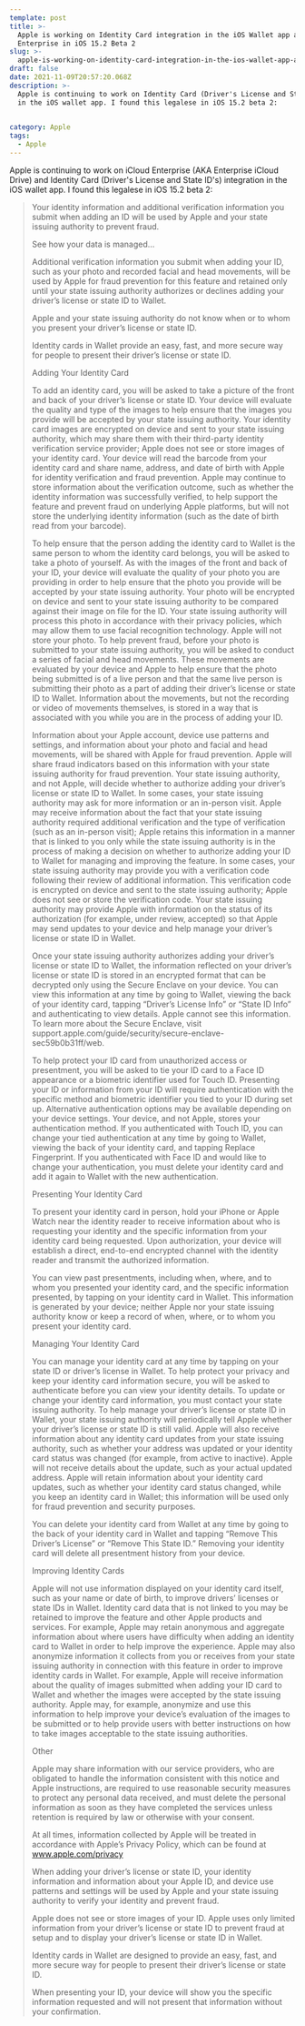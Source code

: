 ```yaml
---
template: post
title: >-
  Apple is working on Identity Card integration in the iOS Wallet app and iCloud
  Enterprise in iOS 15.2 Beta 2
slug: >-
  apple-is-working-on-identity-card-integration-in-the-ios-wallet-app-and-icloud-enterprise-in-ios-152-beta-2
draft: false
date: 2021-11-09T20:57:20.068Z
description: >-
  Apple is continuing to work on Identity Card (Driver's License and State ID's)
  in the iOS wallet app. I found this legalese in iOS 15.2 beta 2:

   
category: Apple
tags:
  - Apple
---
```

Apple is continuing to work on iCloud Enterprise (AKA Enterprise iCloud Drive) and Identity Card (Driver's License and State ID's) integration in the iOS wallet app. I found this legalese in iOS 15.2 beta 2:

> Your identity information and additional verification information you submit when adding an ID will be used by Apple and your state issuing authority to prevent fraud.
>
> See how your data is managed…
>
> Additional verification information you submit when adding your ID, such as your photo and recorded facial and head movements, will be used by Apple for fraud prevention for this feature and retained only until your state issuing authority authorizes or declines adding your driver’s license or state ID to Wallet.
>
> Apple and your state issuing authority do not know when or to whom you present your driver’s license or state ID.
>
> Identity cards in Wallet provide an easy, fast, and more secure way for people to present their driver’s license or state ID.
>
> Adding Your Identity Card
>
> To add an identity card, you will be asked to take a picture of the front and back of your driver’s license or state ID. Your device will evaluate the quality and type of the images to help ensure that the images you provide will be accepted by your state issuing authority. Your identity card images are encrypted on device and sent to your state issuing authority, which may share them with their third-party identity verification service provider; Apple does not see or store images of your identity card. Your device will read the barcode from your identity card and share name, address, and date of birth with Apple for identity verification and fraud prevention. Apple may continue to store information about the verification outcome, such as whether the identity information was successfully verified, to help support the feature and prevent fraud on underlying Apple platforms, but will not store the underlying identity information (such as the date of birth read from your barcode).
>
> To help ensure that the person adding the identity card to Wallet is the same person to whom the identity card belongs, you will be asked to take a photo of yourself. As with the images of the front and back of your ID, your device will evaluate the quality of your photo you are providing in order to help ensure that the photo you provide will be accepted by your state issuing authority. Your photo will be encrypted on device and sent to your state issuing authority to be compared against their image on file for the ID. Your state issuing authority will process this photo in accordance with their privacy policies, which may allow them to use facial recognition technology. Apple will not store your photo. To help prevent fraud, before your photo is submitted to your state issuing authority, you will be asked to conduct a series of facial and head movements. These movements are evaluated by your device and Apple to help ensure that the photo being submitted is of a live person and that the same live person is submitting their photo as a part of adding their driver’s license or state ID to Wallet. Information about the movements, but not the recording or video of movements themselves, is stored in a way that is associated with you while you are in the process of adding your ID.
>
> Information about your Apple account, device use patterns and settings, and information about your photo and facial and head movements, will be shared with Apple for fraud prevention. Apple will share fraud indicators based on this information with your state issuing authority for fraud prevention. Your state issuing authority, and not Apple, will decide whether to authorize adding your driver’s license or state ID to Wallet. In some cases, your state issuing authority may ask for more information or an in-person visit. Apple may receive information about the fact that your state issuing authority required additional verification and the type of verification (such as an in-person visit); Apple retains this information in a manner that is linked to you only while the state issuing authority is in the process of making a decision on whether to authorize adding your ID to Wallet for managing and improving the feature. In some cases, your state issuing authority may provide you with a verification code following their review of additional information. This verification code is encrypted on device and sent to the state issuing authority; Apple does not see or store the verification code. Your state issuing authority may provide Apple with information on the status of its authorization (for example, under review, accepted) so that Apple may send updates to your device and help manage your driver’s license or state ID in Wallet.
>
> Once your state issuing authority authorizes adding your driver’s license or state ID to Wallet, the information reflected on your driver’s license or state ID is stored in an encrypted format that can be decrypted only using the Secure Enclave on your device. You can view this information at any time by going to Wallet, viewing the back of your identity card, tapping “Driver’s License Info” or “State ID Info” and authenticating to view details. Apple cannot see this information. To learn more about the Secure Enclave, visit support.apple.com/guide/security/secure-enclave-sec59b0b31ff/web.
>
> To help protect your ID card from unauthorized access or presentment, you will be asked to tie your ID card to a Face ID appearance or a biometric identifier used for Touch ID. Presenting your ID or information from your ID will require authentication with the specific method and biometric identifier you tied to your ID during set up. Alternative authentication options may be available depending on your device settings. Your device, and not Apple, stores your authentication method. If you authenticated with Touch ID, you can change your tied authentication at any time by going to Wallet, viewing the back of your identity card, and tapping Replace Fingerprint. If you authenticated with Face ID and would like to change your authentication, you must delete your identity card and add it again to Wallet with the new authentication.
>
> Presenting Your Identity Card
>
> To present your identity card in person, hold your iPhone or Apple Watch near the identity reader to receive information about who is requesting your identity and the specific information from your identity card being requested. Upon authorization, your device will establish a direct, end-to-end encrypted channel with the identity reader and transmit the authorized information.
>
> You can view past presentments, including when, where, and to whom you presented your identity card, and the specific information presented, by tapping on your identity card in Wallet. This information is generated by your device; neither Apple nor your state issuing authority know or keep a record of when, where, or to whom you present your identity card.
>
> Managing Your Identity Card
>
> You can manage your identity card at any time by tapping on your state ID or driver’s license in Wallet. To help protect your privacy and keep your identity card information secure, you will be asked to authenticate before you can view your identity details. To update or change your identity card information, you must contact your state issuing authority. To help manage your driver’s license or state ID in Wallet, your state issuing authority will periodically tell Apple whether your driver’s license or state ID is still valid. Apple will also receive information about any identity card updates from your state issuing authority, such as whether your address was updated or your identity card status was changed (for example, from active to inactive). Apple will not receive details about the update, such as your actual updated address. Apple will retain information about your identity card updates, such as whether your identity card status changed, while you keep an identity card in Wallet; this information will be used only for fraud prevention and security purposes.
>
> You can delete your identity card from Wallet at any time by going to the back of your identity card in Wallet and tapping “Remove This Driver’s License” or “Remove This State ID.” Removing your identity card will delete all presentment history from your device.
>
> Improving Identity Cards
>
> Apple will not use information displayed on your identity card itself, such as your name or date of birth, to improve drivers’ licenses or state IDs in Wallet. Identity card data that is not linked to you may be retained to improve the feature and other Apple products and services. For example, Apple may retain anonymous and aggregate information about where users have difficulty when adding an identity card to Wallet in order to help improve the experience. Apple may also anonymize information it collects from you or receives from your state issuing authority in connection with this feature in order to improve identity cards in Wallet. For example, Apple will receive information about the quality of images submitted when adding your ID card to Wallet and whether the images were accepted by the state issuing authority. Apple may, for example, anonymize and use this information to help improve your device’s evaluation of the images to be submitted or to help provide users with better instructions on how to take images acceptable to the state issuing authorities.
>
> Other
>
> Apple may share information with our service providers, who are obligated to handle the information consistent with this notice and Apple instructions, are required to use reasonable security measures to protect any personal data received, and must delete the personal information as soon as they have completed the services unless retention is required by law or otherwise with your consent.
>
> At all times, information collected by Apple will be treated in accordance with Apple’s Privacy Policy, which can be found at www.apple.com/privacy
>
> When adding your driver’s license or state ID, your identity information and information about your Apple ID, and device use patterns and settings will be used by Apple and your state issuing authority to verify your identity and prevent fraud.
>
> Apple does not see or store images of your ID. Apple uses only limited information from your driver’s license or state ID to prevent fraud at setup and to display your driver’s license or state ID in Wallet.
>
> Identity cards in Wallet are designed to provide an easy, fast, and more secure way for people to present their driver’s license or state ID.
>
> When presenting your ID, your device will show you the specific information requested and will not present that information without your confirmation.
>
>
